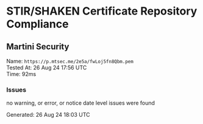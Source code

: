 # STIR/SHAKEN Certificate Repository Compliance

## Martini Security

Name: `https://p.mtsec.me/2e5a/fwLoj5fn8Qbm.pem`\
Tested At: 26 Aug 24 17:56 UTC\
Time: 92ms

### Issues

no warning, or error, or notice date level issues were found

Generated: 26 Aug 24 18:03 UTC